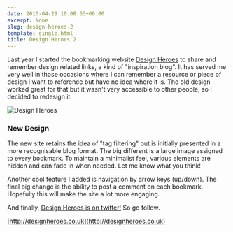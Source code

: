 ```yaml
---
date: 2010-04-29 10:08:33+00:00
excerpt: None
slug: design-heroes-2
template: single.html
title: Design Heroes 2
---
```


Last year I started the bookmarking website [Design Heroes](http://designheroes.co.uk) to share and remember design related links, a kind of "inspiration blog". It has served me very well in those occasions where I can remember a resource or piece of design I want to reference but have no idea where it is. The old design worked great for that but it wasn't very accessible to other people, so I decided to redesign it.

![Design Heroes](/images/blog/2010/dh-update.png)

### New Design

The new site retains the idea of "tag filtering" but is initially presented in a more recognisable blog format. The big different is a large image assigned to every bookmark. To maintain a minimalist feel, various elements are hidden and can fade in when needed. Let me know what you think!

Another cool feature I added is navigation by arrow keys (up/down). The final big change is the ability to post a comment on each bookmark. Hopefully this will make the site a lot more engaging.

And finally, [Design Heroes is on twitter!](http://twitter.com/dsgnheroes) So go follow.

[http://designheroes.co.uk](http://designheroes.co.uk)
